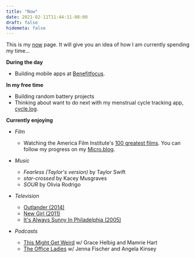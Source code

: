 ```yaml
---
title: "Now"
date: 2021-02-11T11:44:11-08:00
draft: false
hidemeta: false
---
```


This is my [now](https://nownownow.com/about) page. It will give you an idea of how I am currently spending my time...

**During the day** 

* Building mobile apps at [Benefitfocus](https://benefitfocus.com).

**In my free time**

* Building random battery projects
* Thinking about want to do next with my menstrual cycle tracking app, [cycle.log](https://apps.apple.com/us/app/cycle-log/id1141567309).

**Currently enjoying**

* *Film* 
  * Watching the America Film Institute's [100 greatest films](https://www.afi.com/afis-100-years-100-movies-10th-anniversary-edition/). You can follow my progress on my [Micro.blog](https://micro.jmjordan.com/categories/afi-100-years).

* *Music*
  * *Fearless (Taylor's version)* by Taylor Swift
  * *star-crossed* by Kacey Musgraves
  * *SOUR* by Olivia Rodrigo

* *Television*
  * [Outlander (2014)](https://www.imdb.com/title/tt3006802/)
  * [New Girl (2011)](https://www.imdb.com/title/tt1826940/)
  * [It's Always Sunny In Philadelphia (2005)](https://www.imdb.com/title/tt0472954)

* *Podcasts*
  * [This Might Get Weird](https://www.youtube.com/channel/UC6qM1-K69UGys_BnilnWZ7w) w/ Grace Helbig and Mamrie Hart
  * [The Office Ladies](https://officeladies.com) w/ Jenna Fischer and Angela Kinsey
